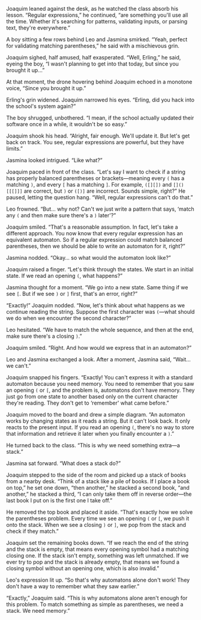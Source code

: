 Joaquim leaned against the desk, as he watched the class absorb his lesson. “Regular expressions,” he continued, “are something you'll use all the time. Whether it's searching for patterns, validating inputs, or parsing text, they're everywhere.”

A boy sitting a few rows behind Leo and Jasmina smirked. “Yeah, perfect for validating matching parentheses,” he said with a mischievous grin.

Joaquim sighed, half amused, half exasperated. “Well, Erling,” he said, eyeing the boy, “I wasn't planning to get into that today, but since you brought it up…”

At that moment, the drone hovering behind Joaquim echoed in a monotone voice, “Since you brought it up.”

Erling's grin widened. Joaquim narrowed his eyes. “Erling, did you hack into the school's system again?”

The boy shrugged, unbothered. “I mean, if the school actually updated their software once in a while, it wouldn't be so easy.”

Joaquim shook his head. “Alright, fair enough. We'll update it. But let's get back on track. You see, regular expressions are powerful, but they have limits.”

Jasmina looked intrigued. “Like what?”

Joaquim paced in front of the class. “Let's say I want to check if a string has properly balanced parentheses or brackets—meaning every `(` has a matching `)`, and every `[` has a matching `]`. For example, `([][])` and `[]()[[[]]]` are correct, but `)` or `([)]` are incorrect. Sounds simple, right?” He paused, letting the question hang. “Well, regular expressions can't do that.”

Leo frowned. “But… why not? Can't we just write a pattern that says, ‘match any `(` and then make sure there's a `)` later'?”

Joaquim smiled. “That's a reasonable assumption. In fact, let's take a different approach. You now know that every regular expression has an equivalent automaton. So if a regular expression could match balanced parentheses, then we should be able to write an automaton for it, right?”

Jasmina nodded. “Okay… so what would the automaton look like?”

Joaquim raised a finger. “Let's think through the states. We start in an initial state. If we read an opening `(`, what happens?”

Jasmina thought for a moment. “We go into a new state. Same thing if we see `[`. But if we see `)` or `]` first, that's an error, right?”

“Exactly!” Joaquim nodded. “Now, let's think about what happens as we continue reading the string. Suppose the first character was `(`—what should we do when we encounter the second character?”

Leo hesitated. “We have to match the whole sequence, and then at the end, make sure there's a closing `)`.”

Joaquim smiled. “Right. And how would we express that in an automaton?”

Leo and Jasmina exchanged a look. After a moment, Jasmina said, “Wait… we can't.”

Joaquim snapped his fingers. “Exactly! You can't express it with a standard automaton because you need memory. You need to remember that you saw an opening `(` or `[`, and the problem is, automatons don't have memory. They just go from one state to another based only on the current character they're reading. They don't get to ‘remember' what came before.”

Joaquim moved to the board and drew a simple diagram. “An automaton works by changing states as it reads a string. But it can't look back. It only reacts to the present input. If you read an opening `(`, there's no way to store that information and retrieve it later when you finally encounter a `)`.”

He turned back to the class. “This is why we need something extra—a stack.”

Jasmina sat forward. “What does a stack do?”

Joaquim stepped to the side of the room and picked up a stack of books from a nearby desk. “Think of a stack like a pile of books. If I place a book on top,” he set one down, “then another,” he stacked a second book, “and another,” he stacked a third, “I can only take them off in reverse order—the last book I put on is the first one I take off.”

He removed the top book and placed it aside. “That's exactly how we solve the parentheses problem. Every time we see an opening `(` or `[`, we push it onto the stack. When we see a closing `)` or `]`, we pop from the stack and check if they match.”

Joaquim set the remaining books down. “If we reach the end of the string and the stack is empty, that means every opening symbol had a matching closing one. If the stack isn't empty, something was left unmatched. If we ever try to pop and the stack is already empty, that means we found a closing symbol without an opening one, which is also invalid.”

Leo's expression lit up. “So that's why automatons alone don't work! They don't have a way to remember what they saw earlier.”

“Exactly,” Joaquim said. “This is why automatons alone aren't enough for this problem. To match something as simple as parentheses, we need a stack. We need memory.”
